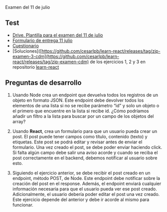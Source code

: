 Examen del 11 de julio

## Test 
- [Drive. Plantilla para el examen del 11 de julio](https://drive.google.com/file/d/1TxP22BvYUImiN_ulUt05Gav_LLyhFYvX/view?usp=drive_link)
- [Formulario de entrega 11 julio](https://forms.gle/4s1u9rm44pBa3KSp6)
- [Cuestionario](https://forms.gle/JVkZFTH3kYFPBqKX9)
- [Soluciones]([https://github.com/cesarlpb/learn-react/releases/tag/zip-examen-3-cdm](https://github.com/cesarlpb/learn-react/releases/tag/zip-examen-cdm) de los ejercicios 1, 2 y 3 en repositorio [learn-react](https://github.com/cesarlpb/learn-react/tree/cdm)

## Preguntas de desarrollo

1. Usando Node crea un endpoint que devuelva todos los registros de un objeto en formato JSON. Este endpoint debe devolver todos los elementos de una lista si no se recibe parámetro “id” y solo un objeto o el primero que encuentre en la lista si recibe id. ¿Cómo podríamos añadir un filtro a la lista para buscar por un campo de los objetos del array?

2. Usando **React**, crea un formulario para que un usuario pueda crear un post. El post puede tener campos como título, contenido (texto) y etiquetas. Este post se podrá editar y revisar antes de enviar el formulario. Una vez creado el post, se debe poder enviar haciendo click. Si falta algún campo debe salir una aviso acorde y cuando se reciba el post correctamente en el backend, debemos notificar al usuario sobre esto.

3. Siguiendo el ejercicio anterior, se debe recibir el post creado en un endpoint, método POST, de Node. Este endpoint debe notificar sobre la creación del post en el response. Además, el endpoint enviará cualquier información necesaria para que el usuario pueda ver ese post creado. Adicionalmente, el usuario debería poder editar el post una vez creado. Este ejercicio depende del anterior y debe ir acorde al mismo para funcionar.
